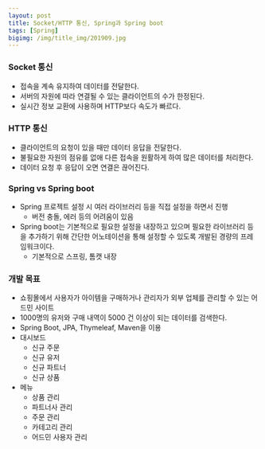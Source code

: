 ```yaml
---
layout: post
title: Socket/HTTP 통신, Spring과 Spring boot
tags: [Spring]
bigimg: /img/title_img/201909.jpg
---
```


### Socket 통신
* 접속을 계속 유지하여 데이터를 전달한다.
* 서버의 자원에 따라 연결될 수 있는 클라이언트의 수가 한정된다.
* 실시간 정보 교환에 사용하며 HTTP보다 속도가 빠르다.

### HTTP 통신
* 클라이언트의 요청이 있을 때만 데이터 응답을 전달한다.
* 불필요한 자원의 점유를 없애 다른 접속을 원활하게 하여 많은 데이터를 처리한다.
* 데이터 요청 후 응답이 오면 연결은 끊어진다.

### Spring vs Spring boot
* Spring 프로젝트 설정 시 여러 라이브러리 등을 직접 설정을 하면서 진행
    * 버전 충돌, 에러 등의 어려움이 있음
* Spring boot는 기본적으로 필요한 설정을 내장하고 있으며 필요한 라이브러리 등을 추가하기 위해 간단한 어노테이션을 통해 설정할 수 있도록 개발된 경량의 프레임워크이다.
    * 기본적으로 스프링, 톰캣 내장

### 개발 목표
* 쇼핑몰에서 사용자가 아이템을 구매하거나 관리자가 외부 업체를 관리할 수 있는 어드민 사이트
* 1000명의 유저와 구매 내역이 5000 건 이상이 되는 데이터를 검색한다.
* Spring Boot, JPA, Thymeleaf, Maven을 이용
* 대시보드
    * 신규 주문
    * 신규 유저
    * 신규 파트너
    * 신규 상품
* 메뉴
    * 상품 관리
    * 파트너사 관리
    * 주문 관리
    * 카테고리 관리
    * 어드민 사용자 관리